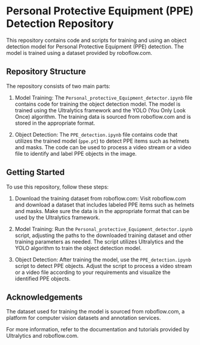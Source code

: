 # Personal Protective Equipment (PPE) Detection Repository

This repository contains code and scripts for training and using an object detection model for Personal Protective Equipment (PPE) detection. The model is trained using a dataset provided by roboflow.com.

## Repository Structure

The repository consists of two main parts:

1. Model Training: The `Personal_protective_Equipment_detector.ipynb` file contains code for training the object detection model. The model is trained using the Ultralytics framework and the YOLO (You Only Look Once) algorithm. The training data is sourced from roboflow.com and is stored in the appropriate format.

2. Object Detection: The `PPE_detection.ipynb` file contains code that utilizes the trained model (`ppe.pt`) to detect PPE items such as helmets and masks. The code can be used to process a video stream or a video file to identify and label PPE objects in the image.

## Getting Started

To use this repository, follow these steps:

1. Download the training dataset from roboflow.com: Visit roboflow.com and download a dataset that includes labeled PPE items such as helmets and masks. Make sure the data is in the appropriate format that can be used by the Ultralytics framework.

2. Model Training: Run the `Personal_protective_Equipment_detector.ipynb` script, adjusting the paths to the downloaded training dataset and other training parameters as needed. The script utilizes Ultralytics and the YOLO algorithm to train the object detection model.

3. Object Detection: After training the model, use the `PPE_detection.ipynb` script to detect PPE objects. Adjust the script to process a video stream or a video file according to your requirements and visualize the identified PPE objects.

## Acknowledgements

The dataset used for training the model is sourced from roboflow.com, a platform for computer vision datasets and annotation services.

For more information, refer to the documentation and tutorials provided by Ultralytics and roboflow.com.

